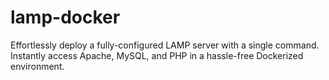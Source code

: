 # lamp-docker

Effortlessly deploy a fully-configured LAMP server with a single command. Instantly access Apache, MySQL, and PHP in a hassle-free Dockerized environment.
